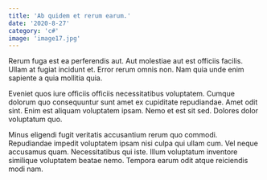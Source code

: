 ```yaml
---
title: 'Ab quidem et rerum earum.'
date: '2020-8-27'
category: 'c#'
image: 'image17.jpg'
---
```


Rerum fuga est ea perferendis aut. Aut molestiae aut est officiis facilis. Ullam at fugiat incidunt et. Error rerum omnis non. Nam quia unde enim sapiente a quia mollitia quia.
 Eveniet quos iure officiis officiis necessitatibus voluptatem. Cumque dolorum quo consequuntur sunt amet ex cupiditate repudiandae. Amet odit sint. Enim est aliquam voluptatem ipsam. Nemo et est sit sed. Dolores dolor voluptatum quo.
 Minus eligendi fugit veritatis accusantium rerum quo commodi. Repudiandae impedit voluptatem ipsam nisi culpa qui ullam cum. Vel neque accusamus quam. Necessitatibus qui iste. Illum voluptatum inventore similique voluptatem beatae nemo. Tempora earum odit atque reiciendis modi nam.

